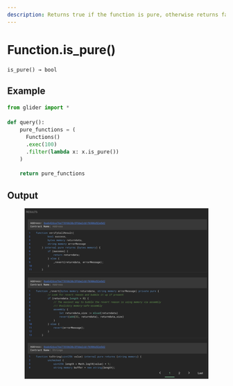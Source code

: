 ```yaml
---
description: Returns true if the function is pure, otherwise returns false.
---
```


# Function.is\_pure()

`is_pure() → bool`

## Example

```python
from glider import *

def query():
    pure_functions = (
      Functions()
      .exec(100)
      .filter(lambda x: x.is_pure())
    )

    return pure_functions
```

## Output

<figure><img src="../../../.gitbook/assets/image (7).png" alt=""><figcaption></figcaption></figure>
